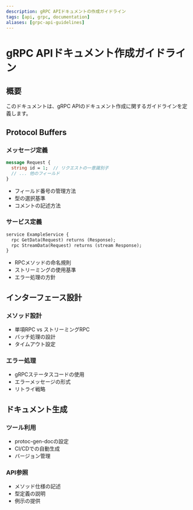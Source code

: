 ```yaml
---
description: gRPC APIドキュメントの作成ガイドライン
tags: [api, grpc, documentation]
aliases: [grpc-api-guidelines]
---
```


# gRPC APIドキュメント作成ガイドライン

## 概要

このドキュメントは、gRPC APIのドキュメント作成に関するガイドラインを定義します。

## Protocol Buffers

### メッセージ定義

```protobuf
message Request {
  string id = 1;  // リクエストの一意識別子
  // ... 他のフィールド
}
```

- フィールド番号の管理方法
- 型の選択基準
- コメントの記述方法

### サービス定義

```protobuf
service ExampleService {
  rpc GetData(Request) returns (Response);
  rpc StreamData(Request) returns (stream Response);
}
```

- RPCメソッドの命名規則
- ストリーミングの使用基準
- エラー処理の方針

## インターフェース設計

### メソッド設計

- 単項RPC vs ストリーミングRPC
- バッチ処理の設計
- タイムアウト設定

### エラー処理

- gRPCステータスコードの使用
- エラーメッセージの形式
- リトライ戦略

## ドキュメント生成

### ツール利用

- protoc-gen-docの設定
- CI/CDでの自動生成
- バージョン管理

### API参照

- メソッド仕様の記述
- 型定義の説明
- 例示の提供